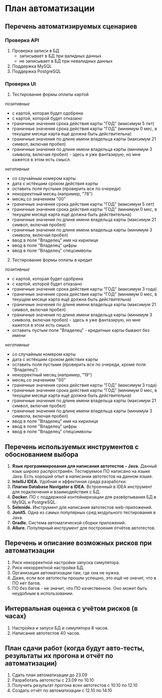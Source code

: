 # План автоматизации

## Перечень автоматизируемых сценариев

### Проверка API

1. Проверка записи в БД
      * записывает в БД при валидных данных
      * не записывает в БД при невалидных данных
2. Поддержка MySQL
3. Поддержка PostgreSQL

### Проверка UI

1. Тестирование формы оплаты картой

 _позитивные_
* с картой, которая будет одобрена
* с картой, которой будет отказано
* граничные значения срока действия карты "ГОД" (максимум 5 лет)
* граничные значения срока действия карты "ГОД" (минимум 0 мес, в текущем месяце карта ещё должна быть действительна)
* граничные значения по длине имени владельца карты (максимум 21 символ, включая пробел)
* граничные значения по длине имени владельца карты (минимум 3 символа, включая пробел) - здесь я уже фантазирую, но мне кажется в этом есть смысл.

 _негативные_
* со случайным номером карты
* дата с истёкшим сроком действия карты
* оставить поля пустыми (проверить все по очереди)
* некорректный месяц (например, "78")
* месяц со значением "00"
* граничные значения срока действия карты "ГОД" (максимум 5 лет)
* граничные значения срока действия карты "ГОД" (минимум 0 мес, в текущем месяце карта ещё должна быть действительна)
* граничные значения по длине имени владельца карты (максимум 21 символ, включая пробел)
* граничные значения по длине имени владельца карты (минимум 3 символа, включая пробел)
* ввод в поле "Владелец" имя на кирилице
* ввод в поле "Владелец" цифры
* ввод в поле "Владелец" спецсимволы

2. Тестирование формы оплаты в кредит

 _позитивные_
  * с картой, которая будет одобрена
  * с картой, которой будет отказано
  * граничные значения срока действия карты "ГОД" (максимум 3 года)
  * граничные значения срока действия карты "ГОД" (минимум 0 мес, в текущем месяце карта ещё должна быть действительна)
  * граничные значения по длине имени владельца карты (максимум 21 символ, включая пробел)
  * граничные значения по длине имени владельца карты (минимум 3 символа, включая пробел) - здесь я уже фантазирую, но мне кажется в этом есть смысл.
  * оставить пустым поле "Владелец" - кредитные карты бывают без имени

 _негативные_
  * со случайным номером карты
  * дата с истёкшим сроком действия карты
  * оставить поля пустыми (проверить все по очереди, кроме поля "Владелец")
  * некорректный месяц (например, "19")
  * месяц со значением "00"
  * граничные значения срока действия карты "ГОД" (максимум 3 года)
  * граничные значения срока действия карты "ГОД" (минимум 0 мес, в текущем месяце карта ещё должна быть действительна)
  * граничные значения по длине имени владельца карты (максимум 21 символ, включая пробел)
  * граничные значения по длине имени владельца карты (минимум 3 символа, включая пробел)
  * ввод в поле "Владелец" имя на кирилице
  * ввод в поле "Владелец" цифры
  * ввод в поле "Владелец" спецсимволы


## Перечень используемых инструментов с обоснованием выбора
1. **Язык программирования для написания автотестов - Java.** Данный язык широко распространён. 
Тестируемое ПО написано на языке Java. Есть хороший опыт в написании автотестов на данном языке.
2. **IntelliJ IDEA.** Удобная и эффектиная среда разработки.
3. **Плагин Database Navigator в IDEA.** Встроенный в IDEA инструмент для подключения и взаимодействия с БД.
4. **Docker.** ПО с поддержкой контейниризации для развёртывания БД в MySQL и PostgreSQL.
5. **Selenide.** Инструмент для написания автотестов web-приложений. 
6. **Junit5.** Одна из самых популярных сред модульного тестирования в Java.
7. **Gradle.** Система автоматической сборки приложений. 
8. **Allure.** Популярный инструмент для построения отчётов автотестов.



## Перечень и описание возможных рисков при автоматизации
1. Риск некорректной настройки запуска симулятора.
2. Риск некорректной настройки БД.
3. Организация автоматизации там, где она не нужна.
4. Даже, если все автотесты прошли успешно, это ещё не значит, что в ПО нет багов. 
5. ПО без багов - не значит, что ПО качественное. Оно может быть неудобным в использовании.


## Интервальная оценка с учётом рисков (в часах)
1. Настройка и запуск БД и симулятора 8 часов.
2. Написание автотестов 40 часов.

## План сдачи работ (когда будут авто-тесты, результаты их прогона и отчёт по автоматизации)
1. Сдать план автоматизации до 23.09
2. Разработать автотесты с 23.09 по 10.10
3. Получить результат прогона всех автотестов с 10.10 по 12.10
4. Создать отчёт по автоматизации с 12.10 по 14.10
